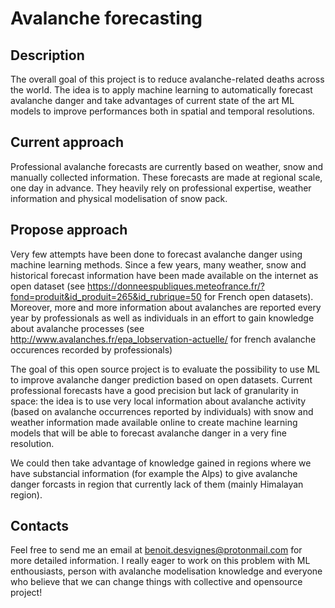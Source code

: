 # Avalanche forecasting

## Description
The overall goal of this project is to reduce avalanche-related deaths across the world. 
The idea is to apply machine learning to automatically forecast avalanche danger and take advantages of current state of the art ML models to improve performances both in spatial and temporal resolutions.

## Current approach

Professional avalanche forecasts are currently based on weather, snow and manually collected information. These forecasts are made at regional scale, one day in advance. They heavily rely on professional expertise, weather information and physical modelisation of snow pack.

## Propose approach
Very few attempts have been done to forecast avalanche danger using machine learning methods. Since a few years, many weather, snow and historical forecast information have been made available on the internet as open dataset (see https://donneespubliques.meteofrance.fr/?fond=produit&id_produit=265&id_rubrique=50 for French open datasets).
Moreover, more and more information about avalanches are reported every year by professionals as well as individuals in an effort to gain knowledge about avalanche processes (see http://www.avalanches.fr/epa_lobservation-actuelle/ for french avalanche occurences recorded by professionals)

The goal of this open source project is to evaluate the possibility to use ML to improve avalanche danger prediction based on open datasets.
Current professional forecasts have a good precision but lack of granularity in space: the idea is to use very local information about avalanche activity (based on avalanche occurrences reported by individuals) with snow and weather information made available online to create machine learning models that will be able to forecast avalanche danger in a very fine resolution.

We could then take advantage of knowledge gained in regions where we have substancial information (for example the Alps) to give avalanche danger forcasts in region that currently lack of them (mainly Himalayan region).

## Contacts

Feel free to send me an email at benoit.desvignes@protonmail.com for more detailed information. I really eager to work on this problem with ML enthousiasts, person with avalanche modelisation knowledge and everyone who believe that we can change things with collective and opensource project!
